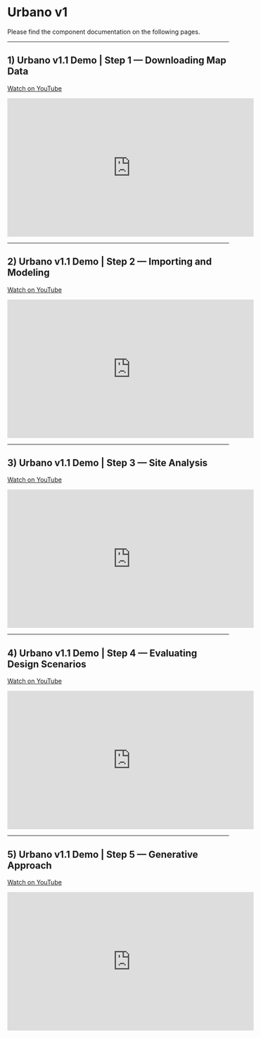 # Urbano v1

Please find the component documentation on the following pages.

---

## 1) Urbano v1.1 Demo | Step 1 — Downloading Map Data  
[Watch on YouTube](https://www.youtube.com/watch?v=mwNlGaMVBns)

<iframe width="560" height="315"
  src="https://www.youtube.com/embed/mwNlGaMVBns"
  title="Urbano v1.1 Demo | Step 1 — Downloading Map Data"
  frameborder="0"
  allow="accelerometer; autoplay; clipboard-write; encrypted-media; gyroscope; picture-in-picture; web-share"
  referrerpolicy="strict-origin-when-cross-origin"
  allowfullscreen>
</iframe>

---

## 2) Urbano v1.1 Demo | Step 2 — Importing and Modeling  
[Watch on YouTube](https://www.youtube.com/watch?v=NA1vpiR7vFI)

<iframe width="560" height="315"
  src="https://www.youtube.com/embed/NA1vpiR7vFI"
  title="Urbano v1.1 Demo | Step 2 — Importing and Modeling"
  frameborder="0"
  allow="accelerometer; autoplay; clipboard-write; encrypted-media; gyroscope; picture-in-picture; web-share"
  referrerpolicy="strict-origin-when-cross-origin"
  allowfullscreen>
</iframe>

---

## 3) Urbano v1.1 Demo | Step 3 — Site Analysis  
[Watch on YouTube](https://www.youtube.com/watch?v=KMT0TOODwdY)

<iframe width="560" height="315"
  src="https://www.youtube.com/embed/KMT0TOODwdY"
  title="Urbano v1.1 Demo | Step 3 — Site Analysis"
  frameborder="0"
  allow="accelerometer; autoplay; clipboard-write; encrypted-media; gyroscope; picture-in-picture; web-share"
  referrerpolicy="strict-origin-when-cross-origin"
  allowfullscreen>
</iframe>

---

## 4) Urbano v1.1 Demo | Step 4 — Evaluating Design Scenarios  
[Watch on YouTube](https://www.youtube.com/watch?v=n1u3WJTBb30)

<iframe width="560" height="315"
  src="https://www.youtube.com/embed/n1u3WJTBb30"
  title="Urbano v1.1 Demo | Step 4 — Evaluating Design Scenarios"
  frameborder="0"
  allow="accelerometer; autoplay; clipboard-write; encrypted-media; gyroscope; picture-in-picture; web-share"
  referrerpolicy="strict-origin-when-cross-origin"
  allowfullscreen>
</iframe>

---

## 5) Urbano v1.1 Demo | Step 5 — Generative Approach  
[Watch on YouTube](https://www.youtube.com/watch?v=rlrk0SwV4Do)

<iframe width="560" height="315"
  src="https://www.youtube.com/embed/rlrk0SwV4Do"
  title="Urbano v1.1 Demo | Step 5 — Generative Approach"
  frameborder="0"
  allow="accelerometer; autoplay; clipboard-write; encrypted-media; gyroscope; picture-in-picture; web-share"
  referrerpolicy="strict-origin-when-cross-origin"
  allowfullscreen>
</iframe>
